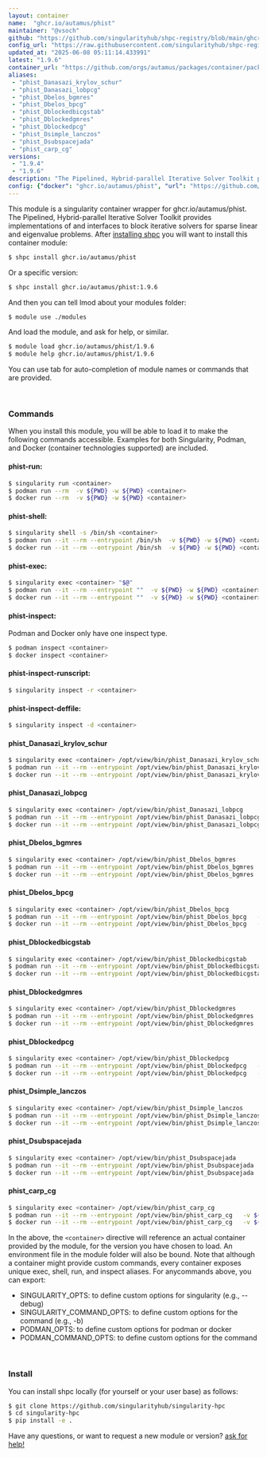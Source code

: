 ```yaml
---
layout: container
name:  "ghcr.io/autamus/phist"
maintainer: "@vsoch"
github: "https://github.com/singularityhub/shpc-registry/blob/main/ghcr.io/autamus/phist/container.yaml"
config_url: "https://raw.githubusercontent.com/singularityhub/shpc-registry/main/ghcr.io/autamus/phist/container.yaml"
updated_at: "2025-06-08 05:11:14.433991"
latest: "1.9.6"
container_url: "https://github.com/orgs/autamus/packages/container/package/phist"
aliases:
 - "phist_Danasazi_krylov_schur"
 - "phist_Danasazi_lobpcg"
 - "phist_Dbelos_bgmres"
 - "phist_Dbelos_bpcg"
 - "phist_Dblockedbicgstab"
 - "phist_Dblockedgmres"
 - "phist_Dblockedpcg"
 - "phist_Dsimple_lanczos"
 - "phist_Dsubspacejada"
 - "phist_carp_cg"
versions:
 - "1.9.4"
 - "1.9.6"
description: "The Pipelined, Hybrid-parallel Iterative Solver Toolkit provides implementations of and interfaces to block iterative solvers for sparse linear and eigenvalue problems."
config: {"docker": "ghcr.io/autamus/phist", "url": "https://github.com/orgs/autamus/packages/container/package/phist", "maintainer": "@vsoch", "description": "The Pipelined, Hybrid-parallel Iterative Solver Toolkit provides implementations of and interfaces to block iterative solvers for sparse linear and eigenvalue problems.", "latest": {"1.9.6": "sha256:ad676b1b34f14db06433d27ec98c4b1a8f5c9bc939334cb10d2d487086501f20"}, "tags": {"1.9.4": "sha256:cbf3265b479706e89b230b2b908b4c155706e4d7938a5cd48236f40dbd1434aa", "1.9.6": "sha256:ad676b1b34f14db06433d27ec98c4b1a8f5c9bc939334cb10d2d487086501f20"}, "aliases": {"phist_Danasazi_krylov_schur": "/opt/view/bin/phist_Danasazi_krylov_schur", "phist_Danasazi_lobpcg": "/opt/view/bin/phist_Danasazi_lobpcg", "phist_Dbelos_bgmres": "/opt/view/bin/phist_Dbelos_bgmres", "phist_Dbelos_bpcg": "/opt/view/bin/phist_Dbelos_bpcg", "phist_Dblockedbicgstab": "/opt/view/bin/phist_Dblockedbicgstab", "phist_Dblockedgmres": "/opt/view/bin/phist_Dblockedgmres", "phist_Dblockedpcg": "/opt/view/bin/phist_Dblockedpcg", "phist_Dsimple_lanczos": "/opt/view/bin/phist_Dsimple_lanczos", "phist_Dsubspacejada": "/opt/view/bin/phist_Dsubspacejada", "phist_carp_cg": "/opt/view/bin/phist_carp_cg"}}
---
```


This module is a singularity container wrapper for ghcr.io/autamus/phist.
The Pipelined, Hybrid-parallel Iterative Solver Toolkit provides implementations of and interfaces to block iterative solvers for sparse linear and eigenvalue problems.
After [installing shpc](#install) you will want to install this container module:


```bash
$ shpc install ghcr.io/autamus/phist
```

Or a specific version:

```bash
$ shpc install ghcr.io/autamus/phist:1.9.6
```

And then you can tell lmod about your modules folder:

```bash
$ module use ./modules
```

And load the module, and ask for help, or similar.

```bash
$ module load ghcr.io/autamus/phist/1.9.6
$ module help ghcr.io/autamus/phist/1.9.6
```

You can use tab for auto-completion of module names or commands that are provided.

<br>

### Commands

When you install this module, you will be able to load it to make the following commands accessible.
Examples for both Singularity, Podman, and Docker (container technologies supported) are included.

#### phist-run:

```bash
$ singularity run <container>
$ podman run --rm  -v ${PWD} -w ${PWD} <container>
$ docker run --rm  -v ${PWD} -w ${PWD} <container>
```

#### phist-shell:

```bash
$ singularity shell -s /bin/sh <container>
$ podman run --it --rm --entrypoint /bin/sh  -v ${PWD} -w ${PWD} <container>
$ docker run --it --rm --entrypoint /bin/sh  -v ${PWD} -w ${PWD} <container>
```

#### phist-exec:

```bash
$ singularity exec <container> "$@"
$ podman run --it --rm --entrypoint ""  -v ${PWD} -w ${PWD} <container> "$@"
$ docker run --it --rm --entrypoint ""  -v ${PWD} -w ${PWD} <container> "$@"
```

#### phist-inspect:

Podman and Docker only have one inspect type.

```bash
$ podman inspect <container>
$ docker inspect <container>
```

#### phist-inspect-runscript:

```bash
$ singularity inspect -r <container>
```

#### phist-inspect-deffile:

```bash
$ singularity inspect -d <container>
```


#### phist_Danasazi_krylov_schur

```bash
$ singularity exec <container> /opt/view/bin/phist_Danasazi_krylov_schur
$ podman run --it --rm --entrypoint /opt/view/bin/phist_Danasazi_krylov_schur   -v ${PWD} -w ${PWD} <container> -c " $@"
$ docker run --it --rm --entrypoint /opt/view/bin/phist_Danasazi_krylov_schur   -v ${PWD} -w ${PWD} <container> -c " $@"
```


#### phist_Danasazi_lobpcg

```bash
$ singularity exec <container> /opt/view/bin/phist_Danasazi_lobpcg
$ podman run --it --rm --entrypoint /opt/view/bin/phist_Danasazi_lobpcg   -v ${PWD} -w ${PWD} <container> -c " $@"
$ docker run --it --rm --entrypoint /opt/view/bin/phist_Danasazi_lobpcg   -v ${PWD} -w ${PWD} <container> -c " $@"
```


#### phist_Dbelos_bgmres

```bash
$ singularity exec <container> /opt/view/bin/phist_Dbelos_bgmres
$ podman run --it --rm --entrypoint /opt/view/bin/phist_Dbelos_bgmres   -v ${PWD} -w ${PWD} <container> -c " $@"
$ docker run --it --rm --entrypoint /opt/view/bin/phist_Dbelos_bgmres   -v ${PWD} -w ${PWD} <container> -c " $@"
```


#### phist_Dbelos_bpcg

```bash
$ singularity exec <container> /opt/view/bin/phist_Dbelos_bpcg
$ podman run --it --rm --entrypoint /opt/view/bin/phist_Dbelos_bpcg   -v ${PWD} -w ${PWD} <container> -c " $@"
$ docker run --it --rm --entrypoint /opt/view/bin/phist_Dbelos_bpcg   -v ${PWD} -w ${PWD} <container> -c " $@"
```


#### phist_Dblockedbicgstab

```bash
$ singularity exec <container> /opt/view/bin/phist_Dblockedbicgstab
$ podman run --it --rm --entrypoint /opt/view/bin/phist_Dblockedbicgstab   -v ${PWD} -w ${PWD} <container> -c " $@"
$ docker run --it --rm --entrypoint /opt/view/bin/phist_Dblockedbicgstab   -v ${PWD} -w ${PWD} <container> -c " $@"
```


#### phist_Dblockedgmres

```bash
$ singularity exec <container> /opt/view/bin/phist_Dblockedgmres
$ podman run --it --rm --entrypoint /opt/view/bin/phist_Dblockedgmres   -v ${PWD} -w ${PWD} <container> -c " $@"
$ docker run --it --rm --entrypoint /opt/view/bin/phist_Dblockedgmres   -v ${PWD} -w ${PWD} <container> -c " $@"
```


#### phist_Dblockedpcg

```bash
$ singularity exec <container> /opt/view/bin/phist_Dblockedpcg
$ podman run --it --rm --entrypoint /opt/view/bin/phist_Dblockedpcg   -v ${PWD} -w ${PWD} <container> -c " $@"
$ docker run --it --rm --entrypoint /opt/view/bin/phist_Dblockedpcg   -v ${PWD} -w ${PWD} <container> -c " $@"
```


#### phist_Dsimple_lanczos

```bash
$ singularity exec <container> /opt/view/bin/phist_Dsimple_lanczos
$ podman run --it --rm --entrypoint /opt/view/bin/phist_Dsimple_lanczos   -v ${PWD} -w ${PWD} <container> -c " $@"
$ docker run --it --rm --entrypoint /opt/view/bin/phist_Dsimple_lanczos   -v ${PWD} -w ${PWD} <container> -c " $@"
```


#### phist_Dsubspacejada

```bash
$ singularity exec <container> /opt/view/bin/phist_Dsubspacejada
$ podman run --it --rm --entrypoint /opt/view/bin/phist_Dsubspacejada   -v ${PWD} -w ${PWD} <container> -c " $@"
$ docker run --it --rm --entrypoint /opt/view/bin/phist_Dsubspacejada   -v ${PWD} -w ${PWD} <container> -c " $@"
```


#### phist_carp_cg

```bash
$ singularity exec <container> /opt/view/bin/phist_carp_cg
$ podman run --it --rm --entrypoint /opt/view/bin/phist_carp_cg   -v ${PWD} -w ${PWD} <container> -c " $@"
$ docker run --it --rm --entrypoint /opt/view/bin/phist_carp_cg   -v ${PWD} -w ${PWD} <container> -c " $@"
```



In the above, the `<container>` directive will reference an actual container provided
by the module, for the version you have chosen to load. An environment file in the
module folder will also be bound. Note that although a container
might provide custom commands, every container exposes unique exec, shell, run, and
inspect aliases. For anycommands above, you can export:

 - SINGULARITY_OPTS: to define custom options for singularity (e.g., --debug)
 - SINGULARITY_COMMAND_OPTS: to define custom options for the command (e.g., -b)
 - PODMAN_OPTS: to define custom options for podman or docker
 - PODMAN_COMMAND_OPTS: to define custom options for the command

<br>

### Install

You can install shpc locally (for yourself or your user base) as follows:

```bash
$ git clone https://github.com/singularityhub/singularity-hpc
$ cd singularity-hpc
$ pip install -e .
```

Have any questions, or want to request a new module or version? [ask for help!](https://github.com/singularityhub/singularity-hpc/issues)